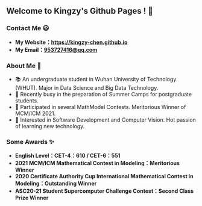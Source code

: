 ## Welcome to Kingzy's Github Pages ! 👋

### Contact Me 😃
+ **My Website：https://kingzy-chen.github.io**
+ **My Email：953727416@qq.com**

### About Me 👀
+ 📚 An undergraduate student in Wuhan University of Technology (WHUT). Major in Data Science and Big Data Technology.
+ 🚀 Recently busy in the preparation of Summer Camps for postgraduate students.
+ 🧐 Participated in several MathModel Contests. Meritorious Winner of MCM/ICM 2021.
+ 🔭 Interested in Software Development and Computer Vision. Hot passion of learning new technology.

### Some Awards ✨
+ **English Level：CET-4：610 / CET-6：551**
+ **2021 MCM/ICM Mathematical Contest in Modeling：Meritorious Winner**
+ **2020 Certificate Authority Cup International Mathematical Contest in Modeling：Outstanding Winner**
+ **ASC20-21 Student Supercomputer Challenge Contest：Second Class Prize Winner**
